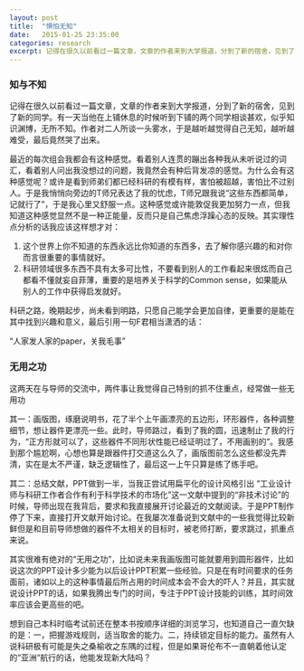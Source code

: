 ```yaml
---
layout: post
title:  "惧怕无知"
date:   2015-01-25 23:35:00
categories: research
excerpt: 记得在很久以前看过一篇文章，文章的作者来到大学报道，分到了新的宿舍，见到了新的同学。有一天当他在上铺休息的时候听到下铺的两个同学相谈甚欢，似乎知识渊博，无所不知。作者对二人所谈一头雾水，于是越听越觉得自己无知，越听越难受，最后竟然哭了出来...
---
```


### 知与不知
记得在很久以前看过一篇文章，文章的作者来到大学报道，分到了新的宿舍，见到了新的同学。有一天当他在上铺休息的时候听到下铺的两个同学相谈甚欢，似乎知识渊博，无所不知。作者对二人所谈一头雾水，于是越听越觉得自己无知，越听越难受，最后竟然哭了出来。

最近的每次组会我都会有这种感觉。看着别人连贯的蹦出各种我从未听说过的词汇，看着别人问出我没想过的问题，我竟然会有种后背发凉的感觉。为什么会有这种感觉呢？或许是看到师弟们都已经科研的有模有样，害怕被超越，害怕比不过别人。于是我悄悄向旁边的T师兄表达了我的忧虑，T师兄跟我说“这些东西都简单，记就行了”，于是我心里又舒服一点。这种感觉或许能敦促我更加努力一点，但我知道这种感觉显然不是一种正能量，反而只是自己焦虑浮躁心态的反映。其实理性点分析的话我应该这样想才对：

1. 这个世界上你不知道的东西永远比你知道的东西多，去了解你感兴趣的和对你而言很重要的事情就好。
2. 科研领域很多东西不具有太多可比性，不要看到别人的工作看起来很炫而自己都看不懂就妄自菲薄，重要的是培养关于科学的Common sense，如果能从别人的工作中获得启发就好。

科研之路，晚期起步，尚未看到明路，只愿自己能学会更加自律，更重要的是能在其中找到兴趣和意义，最后引用一句F君相当潇洒的话：

“人家发人家的paper，关我毛事”

### 无用之功


这两天在与导师的交流中，两件事让我觉得自己特别的抓不住重点，经常做一些无用功

其一：画版图，琢磨说明书，花了半个上午画漂亮的五边形，环形器件，各种调整细节，想让器件更漂亮一些。此时，导师路过，看到了我的圆，迅速制止了我的行为，“正方形就可以了，这些器件不同形状性能已经证明过了，不用画别的”。我感到那个尴尬啊，心想也算是跟器件打交道这么久了，画版图前怎么这些都没先弄清，实在是太不严谨，缺乏逻辑性了，最后这一上午只算是练了练手吧。

其二：总结文献，PPT做到一半，当我正尝试用扁平化的设计风格引出 “工业设计师与科研工作者合作有利于科学技术的市场化”这一文献中提到的“非技术讨论”的时候，导师出现在我背后，要求和我直接展开讨论最近的文献阅读。于是PPT制作停了下来，直接打开文献开始讨论。在我屡次准备说到文献中的一些我觉得比较新鲜但是和目前导师想做的器件不太相关的目标时，被老师打断，要求跳过，抓重点来说。

其实很难有绝对的“无用之功”，比如说未来我画版图可能就要用到圆形器件，比如说这次的PPT设计多少能为以后设计PPT积累一些经验。只是在有时间要求的任务面前，诸如以上的这种事情最后所占用的时间成本会不会大的吓人？并且，其实就说设计PPT的话，如果我腾出专门的时间，专注于PPT设计技能的训练，其时间效率应该会更高些的吧。

想到自己本科时临考试前还在整本书按顺序详细的浏览学习，也知道自己一直欠缺的是：一，把握游戏规则，适当取舍的能力。二，持续锁定目标的能力。虽然有人说科研极有可能是失之桑榆收之东隅的过程，但是如果哥伦布不一直朝着他认定的“亚洲“航行的话，他能发现新大陆吗？


